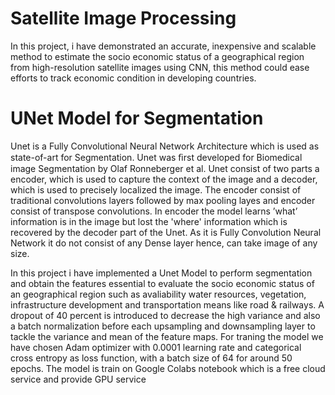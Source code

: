 # Satellite Image Processing

In this project, i have demonstrated an accurate, inexpensive and scalable method to estimate the socio economic status of a geographical region from high-resolution satellite images using CNN, this method could ease efforts to track economic condition in developing countries. 

# UNet Model for Segmentation
Unet is a Fully Convolutional Neural Network Architecture which is used as state-of-art for Segmentation. Unet was ﬁrst developed for Biomedical image Segmentation by Olaf Ronneberger et al. Unet consist of two parts a encoder, which is used to capture the context of the image and a decoder, which is used to precisely localized the image. The encoder consist of traditional convolutions layers followed by max pooling layes and encoder consist of transpose convolutions. In encoder the model learns ’what’ information is in the image but lost the 'where' information which is recovered by the decoder part of the Unet. As it is Fully Convolution Neural Network it do not consist of any Dense layer hence, can take image of any size. 

In this project i have implemented a Unet Model to perform segmentation and obtain the features essential to evaluate the socio economic status of an geographical region such as avaliability water resources, vegetation, infrastructure development and transportation means like road & railways. A dropout of 40 percent is introduced to decrease the high variance and also a batch normalization before each upsampling and downsampling layer to tackle the variance and mean of the feature maps. For traning the model we have chosen Adam optimizer with 0.0001 learning rate and categorical cross entropy as loss function, with a batch size of 64 for around 50 epochs. The model is train on Google Colabs notebook which is a free cloud service and provide GPU service



